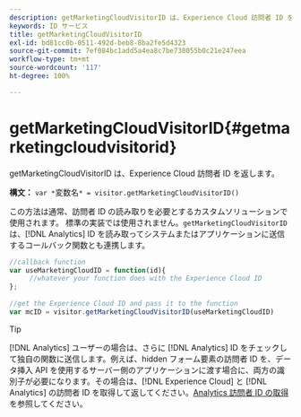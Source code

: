 ```yaml
---
description: getMarketingCloudVisitorID は、Experience Cloud 訪問者 ID を返します。
keywords: ID サービス
title: getMarketingCloudVisitorID
exl-id: bd81cc0b-0511-492d-beb8-8ba2fe5d4323
source-git-commit: 7ef084bc1add5a4ea8c7be738055b0c21e247eea
workflow-type: tm+mt
source-wordcount: '117'
ht-degree: 100%

---
```


# getMarketingCloudVisitorID{#getmarketingcloudvisitorid}

getMarketingCloudVisitorID は、Experience Cloud 訪問者 ID を返します。

**構文：** `var *`変数名`* = visitor.getMarketingCloudVisitorID()`

この方法は通常、訪問者 ID の読み取りを必要とするカスタムソリューションで使用されます。 標準の実装では使用されません。`getMarketingCloudVisitorID` は、[!DNL Analytics] ID を読み取ってシステムまたはアプリケーションに送信するコールバック関数とも連携します。

```js
//callback function 
var useMarketingCloudID = function(id){ 
     //whatever your function does with the Experience Cloud ID 
}; 
 
//get the Experience Cloud ID and pass it to the function 
var mcID = visitor.getMarketingCloudVisitorID(useMarketingCloudID)
```

>[!TIP]
>
>[!DNL Analytics] ユーザーの場合は、さらに [!DNL Analytics] ID をチェックして独自の関数に送信します。例えば、hidden フォーム要素の訪問者 ID を、データ挿入 API を使用するサーバー側のアプリケーションに渡す場合に、両方の識別子が必要になります。その場合は、[!DNL Experience Cloud] と [!DNL Analytics] の訪問者 ID を取得して返してください。[Analytics 訪問者 ID の取得](../../library/get-set/getanalyticsvisitorid.md)を参照してください。
